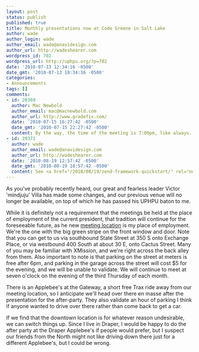 ```yaml
---
layout: post
status: publish
published: true
title: Monthly presentations now at Code Greene in Salt Lake
author: wade
author_login: wade
author_email: wade@anavidesign.com
author_url: http://wadeshearer.com
wordpress_id: 702
wordpress_url: http://uphpu.org/?p=702
date: '2010-07-13 12:34:16 -0500'
date_gmt: '2010-07-13 18:34:16 -0500'
categories:
- Announcements
tags: []
comments:
- id: 20369
  author: Mac Newbold
  author_email: mac@macnewbold.com
  author_url: http://www.gradefix.com/
  date: '2010-07-15 16:27:42 -0500'
  date_gmt: '2010-07-15 22:27:42 -0500'
  content: By the way, the time of the meeting is 7:00pm, like always. Thanks!
- id: 20371
  author: wade
  author_email: wade@anavidesign.com
  author_url: http://wadeshearer.com
  date: '2010-08-19 12:57:42 -0500'
  date_gmt: '2010-08-19 18:57:42 -0500'
  content: See <a href="/2010/08/19/zend-framework-quickstart/" rel="nofollow">here</a>.
---
```

<p>As you've probably recently heard, our great and fearless leader Victor 'mindjuju' Villa has made some changes, and our previous venue will no longer be available, on top of which he has passed his UPHPU baton to me.</p>
<p>While it is definitely not a requirement that the meetings be held at the place of employment of the current president, that tradition will continue for the foreseeable future, as he new <a href="/events">meeting location</a> is my place of employment. We're the one with the big green stripe on the front window and door. Note that you can get to us via southbound State Street at 350 S onto Exchange Place, or via westbound 400 South at about 30 E, onto Cactus Street. Many of you may be familiar with XMission, and we're right across the back alley from them. Also important to note is that parking on the street at meters is free after 6pm, and parking in the garage across the street will cost $5 for the evening, and we will be unable to validate. We will continue to meet at seven o'clock on the evening of the third Thursday of each month.</p>
<p>There is an Applebee's at the Gateway, a short free Trax ride away from our meeting location, so I anticipate we'll head over there en masse after the presentation for the after-party. They also validate an hour of parking I think if anyone wanted to drive over there rather than come back to get a car.</p>
<p>If we find that the downtown location is for whatever reason undesirable, we can switch things up. Since I live in Draper, I would be happy to do the after party at the Draper Applebee's if people would prefer, but I suspect our friends from the North might not like driving down there just for a different Applebee's, but I could be wrong. </p>
